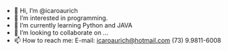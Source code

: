 - 👋 Hi, I’m @icaroaurich
- 👀 I’m interested in programming.
- 🌱 I’m currently learning Python and JAVA
- 💞️ I’m looking to collaborate on ...
- 📫 How to reach me:
  E-mail: icaroaurich@hotmail.com
  (73) 9.9811-6008
  

<!---
icaroaurich/icaroaurich is a ✨ special ✨ repository because its `README.md` (this file) appears on your GitHub profile.
You can click the Preview link to take a look at your changes.
--->
